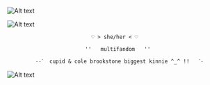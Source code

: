 ![Alt text](https://i.postimg.cc/43BgmrGb/Untitled699-20241008200656.png)

 ![Alt text](https://i.postimg.cc/XJDwvDmr/Untitled698-20241008194521.png)


                               ♡ > she/her < ♡

                             ''   multifandom   ''            

             ˗˗ˋ  cupid & cole brookstone biggest kinnie ^_^ !!   ˊ˗


![Alt text](https://i.postimg.cc/43BgmrGb/Untitled699-20241008200656.png)
